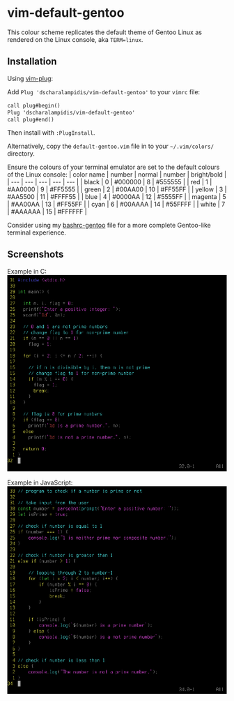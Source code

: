 # vim-default-gentoo
This colour scheme replicates the default theme of Gentoo Linux as rendered on the Linux console, aka `TERM=linux`.

## Installation
Using [vim-plug](https://github.com/junegunn/vim-plug):

Add `Plug 'dscharalampidis/vim-default-gentoo'` to your `vimrc` file:
```
call plug#begin()
Plug 'dscharalampidis/vim-default-gentoo'
call plug#end()
```

Then install with `:PlugInstall`.

Alternatively, copy the `default-gentoo.vim` file in to your `~/.vim/colors/`
directory.

Ensure the colours of your terminal emulator are set to the default colours of
the Linux console:
| color name | number | normal  | number | bright/bold |
| ---        | ---    | ---     | ---    | ---         |
| black      | 0      | #000000 | 8      | #555555     |
| red        | 1      | #AA0000 | 9      | #FF5555     |
| green      | 2      | #00AA00 | 10     | #FF55FF     |
| yellow     | 3      | #AA5500 | 11     | #FFFF55     |
| blue       | 4      | #0000AA | 12     | #5555FF     |
| magenta    | 5      | #AA00AA | 13     | #FF55FF     |
| cyan       | 6      | #00AAAA | 14     | #55FFFF     |
| white      | 7      | #AAAAAA | 15     | #FFFFFF     |

Consider using my
[bashrc-gentoo](https://github.com/dscharalampidis/bashrc-gentoo) file for a
more complete Gentoo-like terminal experience.

## Screenshots

Example in C:
![Example in C](https://github.com/dscharalampidis/screenshots/blob/main/vim-default-gentoo/vim-default-gentoo-c.png?raw=true)

Example in JavaScript:
![Example in JavaScript](https://github.com/dscharalampidis/screenshots/blob/main/vim-default-gentoo/vim-default-gentoo-javascript.png?raw=true)
